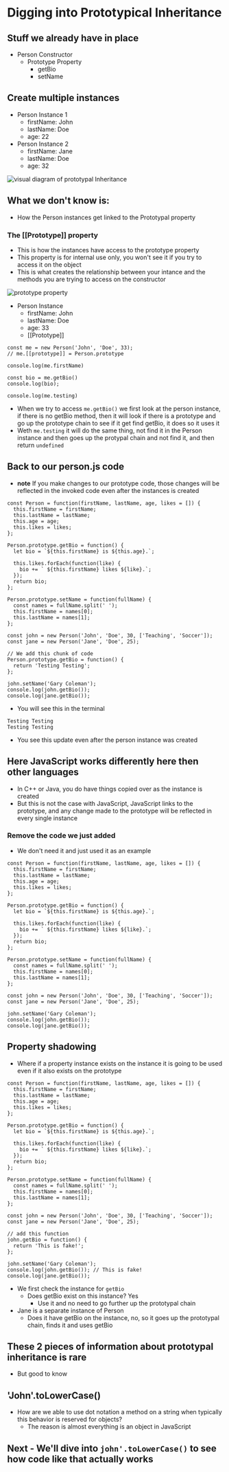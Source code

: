# Digging into Prototypical Inheritance
## Stuff we already have in place
* Person Constructor
    - Prototype Property
        + getBio
        + setName

## Create multiple instances
* Person Instance 1
    - firstName: John
    - lastName: Doe
    - age: 22
* Person Instance 2
    - firstName: Jane
    - lastName: Doe
    - age: 32

![visual diagram of prototypal Inheritance](https://i.imgur.com/qWgKREP.png)

## What we don't know is:
* How the Person instances get linked to the Prototypal property

### The [[Prototype]] property
* This is how the instances have access to the prototype property
* This property is for internal use only, you won't see it if you try to access it on the object
* This is what creates the relationship between your intance and the methods you are trying to access on the constructor

![prototype property](https://i.imgur.com/N3AlsJL.png)

* Person Instance
    - firstName: John
    - lastName: Doe
    - age: 33
    - [[Prototype]]

```
const me = new Person('John', 'Doe', 33);
// me.[[prototype]] = Person.prototype

console.log(me.firstName)

const bio = me.getBio()
console.log(bio);

console.log(me.testing)
```

* When we try to access `me.getBio()` we first look at the person instance, if there is no getBio method, then it will look if there is a prototype and go up the prototype chain to see if it get find getBio, it does so it uses it
* Weth `me.testing` it will do the same thing, not find it in the Person instance and then goes up the protypal chain and not find it, and then return `undefined` 

## Back to our person.js code
* **note** If you make changes to our prototype code, those changes will be reflected in the invoked code even after the instances is created

```
const Person = function(firstName, lastName, age, likes = []) {
  this.firstName = firstName;
  this.lastName = lastName;
  this.age = age;
  this.likes = likes;
};

Person.prototype.getBio = function() {
  let bio = `${this.firstName} is ${this.age}.`;

  this.likes.forEach(function(like) {
    bio += ` ${this.firstName} likes ${like}.`;
  });
  return bio;
};

Person.prototype.setName = function(fullName) {
  const names = fullName.split(' ');
  this.firstName = names[0];
  this.lastName = names[1];
};

const john = new Person('John', 'Doe', 30, ['Teaching', 'Soccer']);
const jane = new Person('Jane', 'Doe', 25);

// We add this chunk of code
Person.prototype.getBio = function() {
  return 'Testing Testing';
};

john.setName('Gary Coleman');
console.log(john.getBio());
console.log(jane.getBio());
```

* You will see this in the terminal

```
Testing Testing
Testing Testing
```

* You see this update even after the person instance was created

## Here JavaScript works differently here then other languages
* In C++ or Java, you do have things copied over as the instance is created
* But this is not the case with JavaScript, JavaScript links to the prototype, and any change made to the prototype will be reflected in every single instance

### Remove the code we just added
* We don't need it and just used it as an example

```
const Person = function(firstName, lastName, age, likes = []) {
  this.firstName = firstName;
  this.lastName = lastName;
  this.age = age;
  this.likes = likes;
};

Person.prototype.getBio = function() {
  let bio = `${this.firstName} is ${this.age}.`;

  this.likes.forEach(function(like) {
    bio += ` ${this.firstName} likes ${like}.`;
  });
  return bio;
};

Person.prototype.setName = function(fullName) {
  const names = fullName.split(' ');
  this.firstName = names[0];
  this.lastName = names[1];
};

const john = new Person('John', 'Doe', 30, ['Teaching', 'Soccer']);
const jane = new Person('Jane', 'Doe', 25);

john.setName('Gary Coleman');
console.log(john.getBio());
console.log(jane.getBio());
```

## Property shadowing
* Where if a property instance exists on the instance it is going to be used even if it also exists on the prototype

```
const Person = function(firstName, lastName, age, likes = []) {
  this.firstName = firstName;
  this.lastName = lastName;
  this.age = age;
  this.likes = likes;
};

Person.prototype.getBio = function() {
  let bio = `${this.firstName} is ${this.age}.`;

  this.likes.forEach(function(like) {
    bio += ` ${this.firstName} likes ${like}.`;
  });
  return bio;
};

Person.prototype.setName = function(fullName) {
  const names = fullName.split(' ');
  this.firstName = names[0];
  this.lastName = names[1];
};

const john = new Person('John', 'Doe', 30, ['Teaching', 'Soccer']);
const jane = new Person('Jane', 'Doe', 25);

// add this function
john.getBio = function() {
  return 'This is fake!';
};

john.setName('Gary Coleman');
console.log(john.getBio()); // This is fake!
console.log(jane.getBio());
```

* We first check the instance for `getBio`
    - Does getBio exist on this instance? Yes
        + Use it and no need to go further up the prototypal chain
* Jane is a separate instance of Person
    - Does it have getBio on the instance, no, so it goes up the prototypal chain, finds it and uses getBio

## These 2 pieces of information about prototypal inheritance is rare
* But good to know

## 'John'.toLowerCase()
* How are we able to use dot notation a method on a string when typically this behavior is reserved for objects?
    - The reason is almost everything is an object in JavaScript

## Next - We'll dive into `john'.toLowerCase()` to see how code like that actually works 
